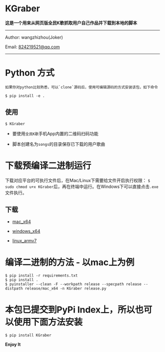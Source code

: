 # KGraber

**这是一个用来从网页版全民K歌抓取用户自己作品并下载到本地的脚本**

---
Author: wangzhizhou(Joker)

Email: 824219521@qq.com

---

# Python 方式
    
    如果你对python比较熟悉，可以`clone`源码后，使用可编辑源码的方式安装该包，如下命令

```
$ pip install -e .
```

## 使用

```
$ KGraber
```

- 要使用`全民K歌`手机App内置的二维码扫码功能

- 脚本创建名为`songs`的目录保存已下载的用户歌曲


# 下载预编译二进制运行

下载对应平台的可执行文件后，在Mac/Linux下需要给文件开启执行权限： `$ sudo chmod u+x KGraber`后，再在终端中运行。在Windows下可以直接点击`.exe`文件执行。

## 下载

- [mac_x64](https://github.com/wangzhizhou/KGraber/raw/master/release/mac_x64/KGraber)

- [windows_x64](https://github.com/wangzhizhou/KGraber/raw/master/release/windows_x64/KGraber.exe)

- [linux_armv7](https://github.com/wangzhizhou/KGraber/raw/master/release/linux_armv7/KGraber)


# 编译二进制的方法 - 以mac上为例

```
$ pip install -r requirements.txt
$ pip install .
$ pyinstaller --clean -F --workpath release --specpath release --distpath release/mac_x64 -n KGraber release.py
```

# 本包已提交到PyPi Index上，所以也可以使用下面方法安装

```
$ pip install KGraber
```
**Enjoy It**
